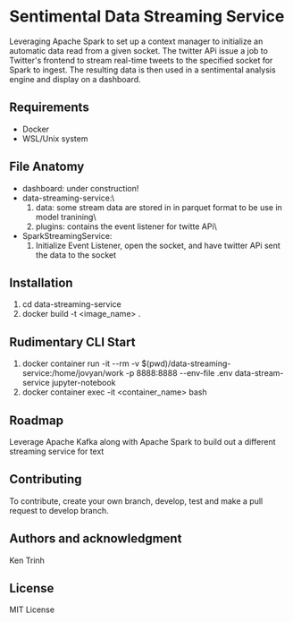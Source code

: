 # Sentimental Data Streaming Service
Leveraging Apache Spark to set up a context manager to initialize an automatic data read from a given socket. The twitter APi issue a job to Twitter's frontend to stream real-time tweets to the specified socket for Spark to ingest. The resulting data is then used in a sentimental analysis engine and display on a dashboard.

## Requirements
- Docker
- WSL/Unix system

## File Anatomy
- dashboard: under construction!
- data-streaming-service:\
    1. data: some stream data are stored in in parquet format to be use in model tranining\
    2. plugins: contains the event listener for twitte APi\
- SparkStreamingService: 
    1. Initialize Event Listener, open the socket, and have twitter APi sent the data to the socket


## Installation
1. cd data-streaming-service
2. docker build -t <image_name> .

## Rudimentary CLI Start
1. docker container run -it --rm -v $(pwd)/data-streaming-service:/home/jovyan/work -p 8888:8888 --env-file .env data-stream-service jupyter-notebook
2. docker container exec -it <container_name> bash


## Roadmap
Leverage Apache Kafka along with Apache Spark to build out a different streaming service for text


## Contributing
To contribute, create your own branch, develop, test and make a pull request to develop branch. 


## Authors and acknowledgment
Ken Trinh

## License
MIT License


